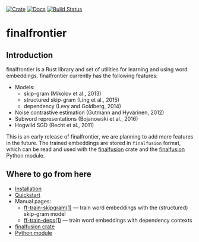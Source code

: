[![Crate](https://img.shields.io/crates/v/finalfrontier.svg)](https://crates.io/crates/finalfrontier)
[![Docs](https://docs.rs/finalfrontier/badge.svg)](https://docs.rs/finalfrontier/)
[![Build Status](https://travis-ci.org/finalfusion/finalfrontier.svg?branch=master)](https://travis-ci.org/finalfusion/finalfrontier)

# finalfrontier

## Introduction

finalfrontier is a Rust library and set of utilities for learning and using
word embeddings. finalfrontier currently has the following features:

  * Models:
    - skip-gram (Mikolov et al., 2013)
    - structured skip-gram (Ling et al., 2015)
    - dependency (Levy and Goldberg, 2014)
  * Noise contrastive estimation (Gutmann and Hyvärinen, 2012)
  * Subword representations (Bojanowski et al., 2016)
  * Hogwild SGD (Recht et al., 2011)

This is an early release of finalfrontier, we are planning to add more
features in the future. The trained embeddings are stored in `finalfusion`
format, which can be read and used with the
[finalfusion](https://github.com/finalfusion/finalfusion-rust) crate and the
[finalfusion](https://github.com/finalfusion/finalfusion-python) Python
module.

## Where to go from here

  * [Installation](docs/INSTALL.md)
  * [Quickstart](docs/QUICKSTART.md)
  * Manual pages:
    - [ff-train-skipgram(1)](man/ff-train-skipgram.1.md) — train word
      embeddings with the (structured) skip-gram model
    - [ff-train-deps(1)](man/ff-train-skipgram.1.md) — train word embeddings with dependency contexts
  * [finalfusion crate](https://github.com/finalfusion/finalfusion-rust)
  * [Python module](https://github.com/finalfusion/finalfusion-python)
